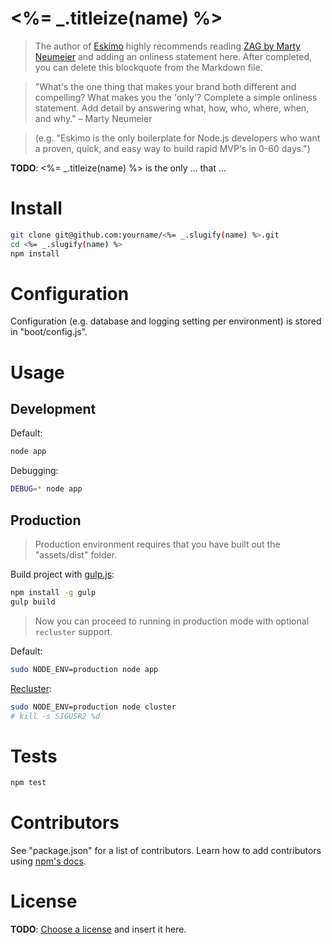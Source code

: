 
# <%= _.titleize(name) %>


> The author of [Eskimo](http://eskimo.io) highly recommends reading [ZAG by Marty Neumeier]() and adding an onliness statement here.  After completed, you can delete this blockquote from the Markdown file.

> "What's the one thing that makes your brand both different and compelling?  What makes you the 'only'?  Complete a simple onliness statement.  Add detail by answering what, how, who, where, when, and why." &ndash; Marty Neumeier

> (e.g. "Eskimo is the only boilerplate for Node.js developers who want a proven, quick, and easy way to build rapid MVP's in 0-60 days.")

**TODO**: <%= _.titleize(name) %> is the only &hellip; that &hellip;


# Install

```bash
git clone git@github.com:yourname/<%= _.slugify(name) %>.git
cd <%= _.slugify(name) %>
npm install
```


# Configuration

Configuration (e.g. database and logging setting per environment) is stored in "boot/config.js".


# Usage

## Development

Default:

```bash
node app
```

Debugging:

```bash
DEBUG=* node app
```

## Production

> Production environment requires that you have built out the "assets/dist" folder.

Build project with [gulp.js](http://gulpjs.com/):

```bash
npm install -g gulp
gulp build
```

> Now you can proceed to running in production mode with optional `recluster` support.

Default:

```bash
sudo NODE_ENV=production node app
```

[Recluster](https://github.com/doxout/recluster):

```bash
sudo NODE_ENV=production node cluster
# kill -s SIGUSR2 %d
```


# Tests

```bash
npm test
```


# Contributors

See "package.json" for a list of contributors.  Learn how to add contributors using [npm's docs](https://www.npmjs.org/doc/files/package.json.html#people-fields-author-contributors).


# License

**TODO**: [Choose a license](http://choosealicense.com/) and insert it here.


